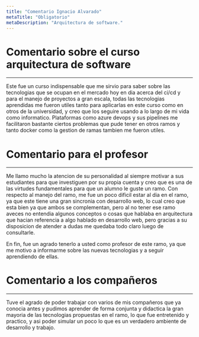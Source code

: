 ```yaml
---
title: "Comentario Ignacio Alvarado"
metaTitle: "Obligatorio"
metaDescription: "Arquitectura de software."
---
```


# Comentario sobre el curso arquitectura de software
---
Este fue un curso indispensable que me sirvio para saber sobre las tecnologias que se ocupan en el mercado hoy en dia acerca del ci/cd y para el manejo de proyectos a gran escala, todas las tecnologias aprendidas me fueron utiles tanto para aplicarlas en este curso como en otros de la universidad, y creo que los seguire usando a lo largo de mi vida como informatico. Plataformas como azure devops y sus pipelines me facilitaron bastante ciertos problemas que pude tener en otros ramos y tanto docker como la gestion de ramas tambien me fueron utiles.


# Comentario para el profesor
---
Me llamo mucho la atencion de su personalidad al siempre motivar a sus estudiantes para que  investiguen por su propia cuenta y creo que es una de las virtudes fundamentales para que un alumno le guste un ramo. Con respecto al manejo del ramo, me fue un poco dificil estar al dia en el ramo, ya que este tiene una gran sincronia con desarrollo web, lo cual creo que esta bien ya que ambos se complementan, pero al no tener ese ramo aveces no entendia algunos conceptos o cosas que hablaba en arquitectura que hacian referencia a algo hablado en desarrollo web, pero gracias a su disposicion de atender a dudas me quedaba todo claro luego de consultarle.

En fin, fue un agrado tenerlo a usted como profesor de este ramo, ya que me motivo a informarme sobre las nuevas tecnologias y a seguir aprendiendo de ellas.

# Comentario a los compañeros
---
Tuve el agrado de poder trabajar con varios de mis compañeros que ya conocia antes y pudimos aprender de forma conjunta y didactica la gran mayoria de las tecnologias propuestas en el ramo, lo que fue entretenido y practico, y asi poder simular un poco lo que es un verdadero ambiente de desarrollo y trabajo.